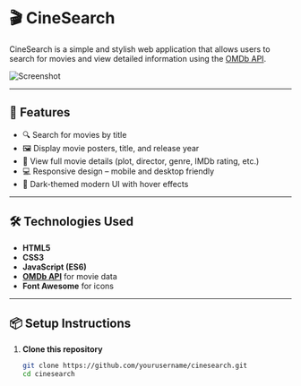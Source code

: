 # 🎬 CineSearch

CineSearch is a simple and stylish web application that allows users to search for movies and view detailed information using the [OMDb API](https://www.omdbapi.com/).

![Screenshot](https://via.placeholder.com/800x400?text=Add+Screenshot+Here)

---

## 🚀 Features

- 🔍 Search for movies by title
- 🖼️ Display movie posters, title, and release year
- 📄 View full movie details (plot, director, genre, IMDb rating, etc.)
- 💻 Responsive design – mobile and desktop friendly
- 🎨 Dark-themed modern UI with hover effects

---

## 🛠️ Technologies Used

- **HTML5**
- **CSS3**
- **JavaScript (ES6)**
- **[OMDb API](https://www.omdbapi.com/)** for movie data
- **Font Awesome** for icons

---

## 📦 Setup Instructions

1. **Clone this repository**
   ```bash
   git clone https://github.com/yourusername/cinesearch.git
   cd cinesearch
